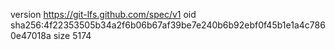version https://git-lfs.github.com/spec/v1
oid sha256:4f22353505b34a2f6b06b67af39be7e240b6b92ebf0f45b1e1a4c7860e47018a
size 5174
